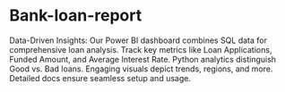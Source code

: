 # Bank-loan-report
Data-Driven Insights: Our Power BI dashboard combines SQL data for comprehensive loan analysis. Track key metrics like Loan Applications, Funded Amount, and Average Interest Rate. Python analytics distinguish Good vs. Bad loans. Engaging visuals depict trends, regions, and more. Detailed docs ensure seamless setup and usage.
